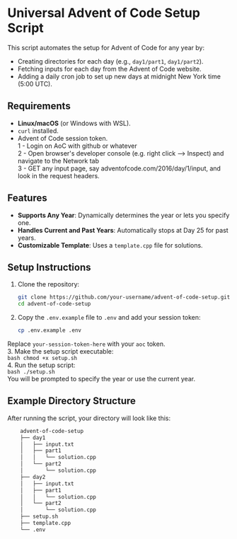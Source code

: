 # Universal Advent of Code Setup Script

This script automates the setup for Advent of Code for any year by:
- Creating directories for each day (e.g., `day1/part1`, `day1/part2`).
- Fetching inputs for each day from the Advent of Code website.
- Adding a daily cron job to set up new days at midnight New York time (5:00 UTC).

## Requirements

- **Linux/macOS** (or Windows with WSL).
- `curl` installed.  
- Advent of Code session token.  
    1 - Login on AoC with github or whatever  
    2 - Open browser's developer console (e.g. right click --> Inspect) and navigate to the Network tab  
    3 - GET any input page, say adventofcode.com/2016/day/1/input, and look in the request headers.  

## Features

- **Supports Any Year**: Dynamically determines the year or lets you specify one.
- **Handles Current and Past Years**: Automatically stops at Day 25 for past years.
- **Customizable Template**: Uses a `template.cpp` file for solutions.

## Setup Instructions

1. Clone the repository:  
   ```bash
   git clone https://github.com/your-username/advent-of-code-setup.git
   cd advent-of-code-setup
   ```  
2. Copy the `.env.example` file to `.env` and add your session token:  
    ```bash
    cp .env.example .env
    ```  
Replace `your-session-token-here` with your `aoc` token.  
3. Make the setup script executable:  
    ```bash
    chmod +x setup.sh
    ```  
4. Run the setup script:  
    ```bash
    ./setup.sh
    ```  
You will be prompted to specify the year or use the current year.  


## Example Directory Structure
After running the script, your directory will look like this:  
```bash  
    advent-of-code-setup
    ├── day1
    │   ├── input.txt
    │   ├── part1
    │   │   └── solution.cpp
    │   └── part2
    │       └── solution.cpp
    ├── day2
    │   ├── input.txt
    │   ├── part1
    │   │   └── solution.cpp
    │   └── part2
    │       └── solution.cpp
    ├── setup.sh
    ├── template.cpp
    └── .env
```